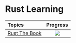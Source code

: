 # Rust Learning
|Topics|Progress|
|:-----|:------:|
|[Rust The Book](https://doc.rust-lang.org/stable/book/)|![](https://geps.dev/progress/1)|
